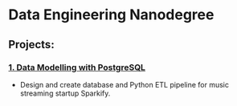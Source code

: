 # Data Engineering Nanodegree
 
## Projects:

### [1. Data Modelling with PostgreSQL](1_Data_Modelling_with_PostgreSQL)
- Design and create database and Python ETL pipeline for music streaming startup Sparkify.
